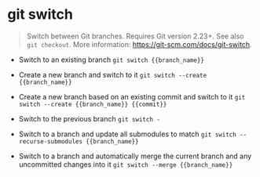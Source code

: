 # git switch
> Switch between Git branches. Requires Git version 2.23+.
> See also `git checkout`.
> More information: <https://git-scm.com/docs/git-switch>.

- Switch to an existing branch
`git switch {{branch_name}}`

- Create a new branch and switch to it
`git switch --create {{branch_name}}`

- Create a new branch based on an existing commit and switch to it
`git switch --create {{branch_name}} {{commit}}`

- Switch to the previous branch
`git switch -`

- Switch to a branch and update all submodules to match
`git switch --recurse-submodules {{branch_name}}`

- Switch to a branch and automatically merge the current branch and any uncommitted changes into it
`git switch --merge {{branch_name}}`
